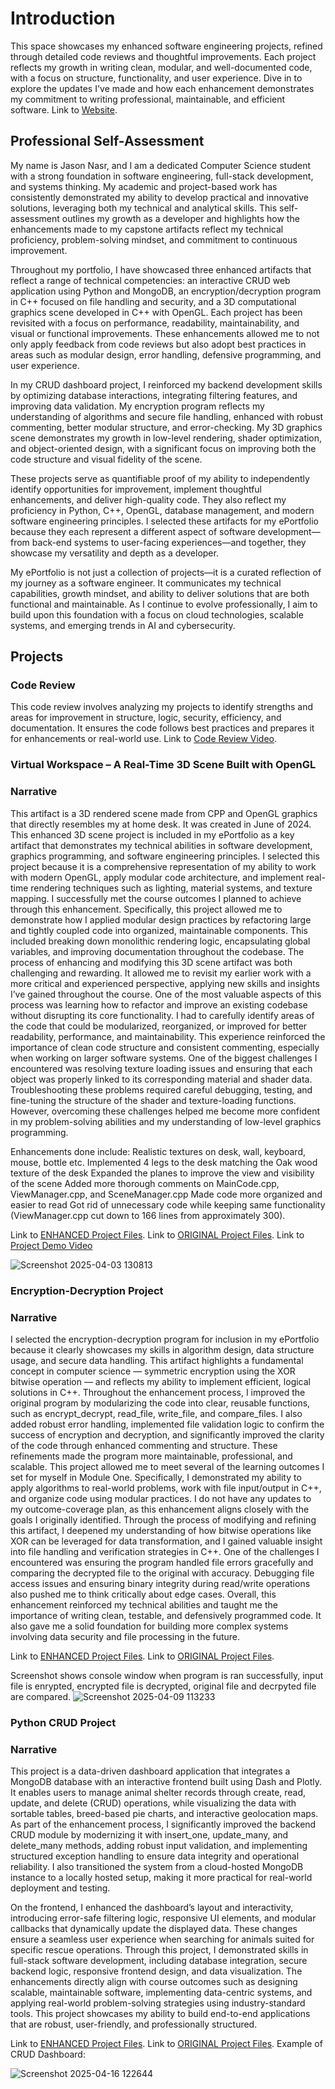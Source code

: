 
# Introduction
This space showcases my enhanced software engineering projects, refined through detailed code reviews and thoughtful improvements. Each project reflects my growth in writing clean, modular, and well-documented code, with a focus on structure, functionality, and user experience. Dive in to explore the updates I've made and how each enhancement demonstrates my commitment to writing professional, maintainable, and efficient software.
Link to [Website](https://jnasr1104.github.io/).

## Professional Self-Assessment
My name is Jason Nasr, and I am a dedicated Computer Science student with a strong foundation in software engineering, full-stack development, and systems thinking. My academic and project-based work has consistently demonstrated my ability to develop practical and innovative solutions, leveraging both my technical and analytical skills. This self-assessment outlines my growth as a developer and highlights how the enhancements made to my capstone artifacts reflect my technical proficiency, problem-solving mindset, and commitment to continuous improvement.

Throughout my portfolio, I have showcased three enhanced artifacts that reflect a range of technical competencies: an interactive CRUD web application using Python and MongoDB, an encryption/decryption program in C++ focused on file handling and security, and a 3D computational graphics scene developed in C++ with OpenGL. Each project has been revisited with a focus on performance, readability, maintainability, and visual or functional improvements. These enhancements allowed me to not only apply feedback from code reviews but also adopt best practices in areas such as modular design, error handling, defensive programming, and user experience.

In my CRUD dashboard project, I reinforced my backend development skills by optimizing database interactions, integrating filtering features, and improving data validation. My encryption program reflects my understanding of algorithms and secure file handling, enhanced with robust commenting, better modular structure, and error-checking. My 3D graphics scene demonstrates my growth in low-level rendering, shader optimization, and object-oriented design, with a significant focus on improving both the code structure and visual fidelity of the scene.

These projects serve as quantifiable proof of my ability to independently identify opportunities for improvement, implement thoughtful enhancements, and deliver high-quality code. They also reflect my proficiency in Python, C++, OpenGL, database management, and modern software engineering principles. I selected these artifacts for my ePortfolio because they each represent a different aspect of software development—from back-end systems to user-facing experiences—and together, they showcase my versatility and depth as a developer.

My ePortfolio is not just a collection of projects—it is a curated reflection of my journey as a software engineer. It communicates my technical capabilities, growth mindset, and ability to deliver solutions that are both functional and maintainable. As I continue to evolve professionally, I aim to build upon this foundation with a focus on cloud technologies, scalable systems, and emerging trends in AI and cybersecurity.

## Projects
### Code Review
This code review involves analyzing my projects to identify strengths and areas for improvement in structure, logic, security, efficiency, and documentation. It ensures the code follows best practices and prepares it for enhancements or real-world use.
Link to [Code Review Video](https://youtu.be/zfMDSn8PBYU).

### Virtual Workspace – A Real-Time 3D Scene Built with OpenGL
### Narrative
This artifact is a 3D rendered scene made from CPP and OpenGL graphics that directly resembles my at home desk. It was created in June of 2024.
This enhanced 3D scene project is included in my ePortfolio as a key artifact that demonstrates my technical abilities in software development, graphics programming, and software engineering principles. I selected this project because it is a comprehensive representation of my ability to work with modern OpenGL, apply modular code architecture, and implement real-time rendering techniques such as lighting, material systems, and texture mapping.
I successfully met the course outcomes I planned to achieve through this enhancement. Specifically, this project allowed me to demonstrate how I applied modular design practices by refactoring large and tightly coupled code into organized, maintainable components. This included breaking down monolithic rendering logic, encapsulating global variables, and improving documentation throughout the codebase.
The process of enhancing and modifying this 3D scene artifact was both challenging and rewarding. It allowed me to revisit my earlier work with a more critical and experienced perspective, applying new skills and insights I’ve gained throughout the course. One of the most valuable aspects of this process was learning how to refactor and improve an existing codebase without disrupting its core functionality. I had to carefully identify areas of the code that could be modularized, reorganized, or improved for better readability, performance, and maintainability. This experience reinforced the importance of clean code structure and consistent commenting, especially when working on larger software systems.
One of the biggest challenges I encountered was resolving texture loading issues and ensuring that each object was properly linked to its corresponding material and shader data. Troubleshooting these problems required careful debugging, testing, and fine-tuning the structure of the shader and texture-loading functions. However, overcoming these challenges helped me become more confident in my problem-solving abilities and my understanding of low-level graphics programming.

Enhancements done include:
Realistic textures on desk, wall, keyboard, mouse, bottle etc.
Implemented 4 legs to the desk matching the Oak wood texture of the desk
Expanded the planes to improve the view and visibility of the scene
Added more thorough comments on MainCode.cpp, ViewManager.cpp, and SceneManager.cpp
Made code more organized and easier to read
Got rid of unnecessary code while keeping same functionality (ViewManager.cpp cut down to 166 lines from approximately 300).

Link to [ENHANCED Project Files](https://github.com/jnasr1104/jnasr1104.github.io/tree/main/7-1%20FINAL%20PROJECT%20ENHANCED). Link to [ORIGINAL Project Files](https://github.com/jnasr1104/jnasr1104.github.io/tree/main/ORIGINAL%207-1FINAL%20PROJECT).
Link to [Project Demo Video](https://youtu.be/cfuyO1AYSCE)

![Screenshot 2025-04-03 130813](https://github.com/user-attachments/assets/80d74471-5e26-4882-86a3-9865ead429ee)

### Encryption-Decryption Project
### Narrative

I selected the encryption-decryption program for inclusion in my ePortfolio because it clearly showcases my skills in algorithm design, data structure usage, and secure data handling. This artifact highlights a fundamental concept in computer science — symmetric encryption using the XOR bitwise operation — and reflects my ability to implement efficient, logical solutions in C++. Throughout the enhancement process, I improved the original program by modularizing the code into clear, reusable functions, such as encrypt_decrypt, read_file, write_file, and compare_files. I also added robust error handling, implemented file validation logic to confirm the success of encryption and decryption, and significantly improved the clarity of the code through enhanced commenting and structure. These refinements made the program more maintainable, professional, and scalable.
This project allowed me to meet several of the learning outcomes I set for myself in Module One. Specifically, I demonstrated my ability to apply algorithms to real-world problems, work with file input/output in C++, and organize code using modular practices. I do not have any updates to my outcome-coverage plan, as this enhancement aligns closely with the goals I originally identified. Through the process of modifying and refining this artifact, I deepened my understanding of how bitwise operations like XOR can be leveraged for data transformation, and I gained valuable insight into file handling and verification strategies in C++. One of the challenges I encountered was ensuring the program handled file errors gracefully and comparing the decrypted file to the original with accuracy. Debugging file access issues and ensuring binary integrity during read/write operations also pushed me to think critically about edge cases.
Overall, this enhancement reinforced my technical abilities and taught me the importance of writing clean, testable, and defensively programmed code. It also gave me a solid foundation for building more complex systems involving data security and file processing in the future.

Link to [ENHANCED Project Files](https://github.com/jnasr1104/jnasr1104.github.io/tree/main/ENHANCED%20ENCRYPTION%20ACTIVITY). Link to [ORIGINAL Project Files](https://github.com/jnasr1104/jnasr1104.github.io/tree/main/ORIGINAL%20CS405EncryptionActivity).

Screenshot shows console window when program is ran successfully, input file is enrypted, encrypted file is decrypted, original file and decrpyted file are compared.
![Screenshot 2025-04-09 113233](https://github.com/user-attachments/assets/acf9591b-8ec6-4300-9776-fab2dd9a9fef)

### Python CRUD Project
### Narrative
This project is a data-driven dashboard application that integrates a MongoDB database with an interactive frontend built using Dash and Plotly. It enables users to manage animal shelter records through create, read, update, and delete (CRUD) operations, while visualizing the data with sortable tables, breed-based pie charts, and interactive geolocation maps. As part of the enhancement process, I significantly improved the backend CRUD module by modernizing it with insert_one, update_many, and delete_many methods, adding robust input validation, and implementing structured exception handling to ensure data integrity and operational reliability. I also transitioned the system from a cloud-hosted MongoDB instance to a locally hosted setup, making it more practical for real-world deployment and testing.

On the frontend, I enhanced the dashboard’s layout and interactivity, introducing error-safe filtering logic, responsive UI elements, and modular callbacks that dynamically update the displayed data. These changes ensure a seamless user experience when searching for animals suited for specific rescue operations. Through this project, I demonstrated skills in full-stack software development, including database integration, secure backend logic, responsive frontend design, and data visualization. The enhancements directly align with course outcomes such as designing scalable, maintainable software, implementing data-centric systems, and applying real-world problem-solving strategies using industry-standard tools. This project showcases my ability to build end-to-end applications that are robust, user-friendly, and professionally structured.

Link to [ENHANCED Project Files](https://github.com/jnasr1104/jnasr1104.github.io/tree/main/ENHANCED%20CRUD%20PROJECT). Link to [ORIGINAL Project Files](https://github.com/jnasr1104/jnasr1104.github.io/tree/main/ORIGINAL%20cs340Project2/cs340Project2).
Example of CRUD Dashboard:

![Screenshot 2025-04-16 122644](https://github.com/user-attachments/assets/c4c92f5f-c4dd-487a-9a80-fda384e69b1a)
